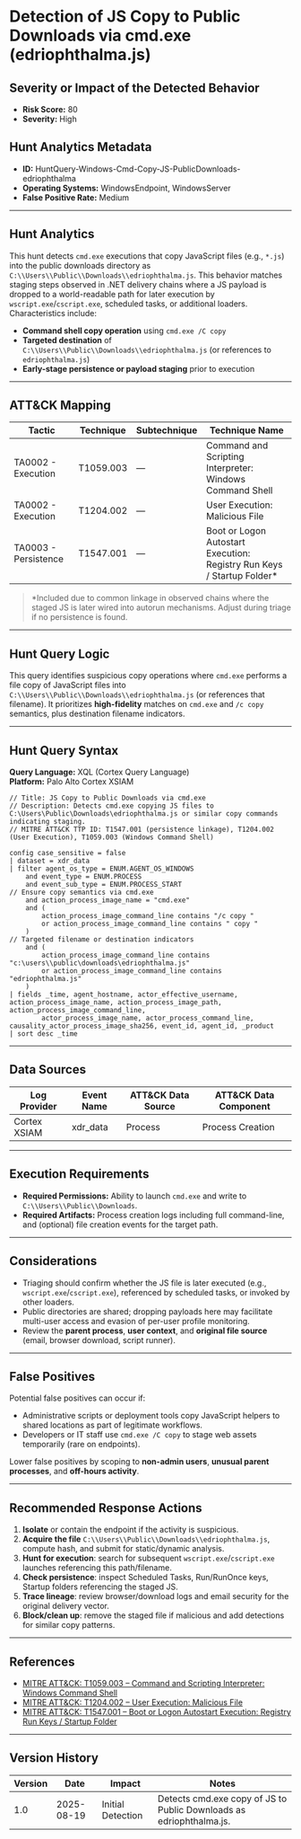 # Detection of JS Copy to Public Downloads via cmd.exe (edriophthalma.js)

## Severity or Impact of the Detected Behavior
- **Risk Score:** 80
- **Severity:** High

## Hunt Analytics Metadata

- **ID:** HuntQuery-Windows-Cmd-Copy-JS-PublicDownloads-edriophthalma
- **Operating Systems:** WindowsEndpoint, WindowsServer
- **False Positive Rate:** Medium

---

## Hunt Analytics

This hunt detects `cmd.exe` executions that copy JavaScript files (e.g., `*.js`) into the public downloads directory as `C:\\Users\\Public\\Downloads\\edriophthalma.js`. This behavior matches staging steps observed in .NET delivery chains where a JS payload is dropped to a world-readable path for later execution by `wscript.exe`/`cscript.exe`, scheduled tasks, or additional loaders. Characteristics include:

- **Command shell copy operation** using `cmd.exe /C copy`
- **Targeted destination** of `C:\\Users\\Public\\Downloads\\edriophthalma.js` (or references to `edriophthalma.js`)
- **Early-stage persistence or payload staging** prior to execution

---

## ATT&CK Mapping

| Tactic                     | Technique  | Subtechnique | Technique Name                                                     |
|---------------------------|------------|--------------|--------------------------------------------------------------------|
| TA0002 - Execution        | T1059.003  | —            | Command and Scripting Interpreter: Windows Command Shell           |
| TA0002 - Execution        | T1204.002  | —            | User Execution: Malicious File                                     |
| TA0003 - Persistence      | T1547.001  | —            | Boot or Logon Autostart Execution: Registry Run Keys / Startup Folder* |

> *Included due to common linkage in observed chains where the staged JS is later wired into autorun mechanisms. Adjust during triage if no persistence is found.

---

## Hunt Query Logic

This query identifies suspicious copy operations where `cmd.exe` performs a file copy of JavaScript files into `C:\\Users\\Public\\Downloads\\edriophthalma.js` (or references that filename). It prioritizes **high-fidelity** matches on `cmd.exe` and `/c copy` semantics, plus destination filename indicators.

---

## Hunt Query Syntax

**Query Language:** XQL (Cortex Query Language)  
**Platform:** Palo Alto Cortex XSIAM

```xql
// Title: JS Copy to Public Downloads via cmd.exe
// Description: Detects cmd.exe copying JS files to C:\Users\Public\Downloads\edriophthalma.js or similar copy commands indicating staging.
// MITRE ATT&CK TTP ID: T1547.001 (persistence linkage), T1204.002 (User Execution), T1059.003 (Windows Command Shell)

config case_sensitive = false 
| dataset = xdr_data 
| filter agent_os_type = ENUM.AGENT_OS_WINDOWS
    and event_type = ENUM.PROCESS
    and event_sub_type = ENUM.PROCESS_START
// Ensure copy semantics via cmd.exe
    and action_process_image_name = "cmd.exe"
    and (
        action_process_image_command_line contains "/c copy "
        or action_process_image_command_line contains " copy "
    )
// Targeted filename or destination indicators
    and (
        action_process_image_command_line contains "c:\users\\public\downloads\edriophthalma.js"
        or action_process_image_command_line contains "edriophthalma.js"
    )
| fields _time, agent_hostname, actor_effective_username, action_process_image_name, action_process_image_path, action_process_image_command_line,
        actor_process_image_name, actor_process_command_line, causality_actor_process_image_sha256, event_id, agent_id, _product
| sort desc _time
```

---

## Data Sources

| Log Provider | Event Name | ATT&CK Data Source | ATT&CK Data Component |
|--------------|------------|--------------------|-----------------------|
| Cortex XSIAM | xdr_data   | Process            | Process Creation      |

---

## Execution Requirements

- **Required Permissions:** Ability to launch `cmd.exe` and write to `C:\\Users\\Public\\Downloads`.
- **Required Artifacts:** Process creation logs including full command-line, and (optional) file creation events for the target path.

---

## Considerations

- Triaging should confirm whether the JS file is later executed (e.g., `wscript.exe`/`cscript.exe`), referenced by scheduled tasks, or invoked by other loaders.
- Public directories are shared; dropping payloads here may facilitate multi-user access and evasion of per-user profile monitoring.
- Review the **parent process**, **user context**, and **original file source** (email, browser download, script runner).

---

## False Positives

Potential false positives can occur if:

- Administrative scripts or deployment tools copy JavaScript helpers to shared locations as part of legitimate workflows.
- Developers or IT staff use `cmd.exe /C copy` to stage web assets temporarily (rare on endpoints).

Lower false positives by scoping to **non-admin users**, **unusual parent processes**, and **off-hours activity**.

---

## Recommended Response Actions

1. **Isolate** or contain the endpoint if the activity is suspicious.
2. **Acquire the file** `C:\\Users\\Public\\Downloads\\edriophthalma.js`, compute hash, and submit for static/dynamic analysis.
3. **Hunt for execution**: search for subsequent `wscript.exe`/`cscript.exe` launches referencing this path/filename.
4. **Check persistence**: inspect Scheduled Tasks, Run/RunOnce keys, Startup folders referencing the staged JS.
5. **Trace lineage**: review browser/download logs and email security for the original delivery vector.
6. **Block/clean up**: remove the staged file if malicious and add detections for similar copy patterns.

---

## References

- [MITRE ATT&CK: T1059.003 – Command and Scripting Interpreter: Windows Command Shell](https://attack.mitre.org/techniques/T1059/003/)
- [MITRE ATT&CK: T1204.002 – User Execution: Malicious File](https://attack.mitre.org/techniques/T1204/002/)
- [MITRE ATT&CK: T1547.001 – Boot or Logon Autostart Execution: Registry Run Keys / Startup Folder](https://attack.mitre.org/techniques/T1547/001/)

---

## Version History

| Version | Date       | Impact            | Notes                                                                 |
|---------|------------|-------------------|-----------------------------------------------------------------------|
| 1.0     | 2025-08-19 | Initial Detection | Detects cmd.exe copy of JS to Public Downloads as edriophthalma.js. |
